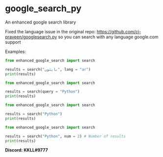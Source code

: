 # google_search_py
An enhanced google search library

Fixed the language issue in the original repo: https://github.com/cj-praveen/googlesearch.py so you can search with any language google.com support


Examples:
```py
from enhanced_google_search import search

results = search("بايثون", lang = "ar")
print(results)
```

```py
from enhanced_google_search import search

results = search(query = "Python")
print(results)
```

```py
from enhanced_google_search import search

results = search("Python")
print(results)
```

```py
from enhanced_google_search import search

results = search("Python", num = 2) # Number of results
print(results)
```

**Discord: KKLL#9777**
